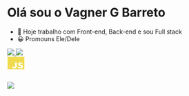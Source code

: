 # Olá sou o Vagner G Barreto

- 📘 Hoje trabalho com Front-end, Back-end e sou Full stack
- 😀 Promouns Ele/Dele
<div>
  <a href="https://www.devlive.com.br">
    <img height="180em"  src="https://github-redme-stats.vercel.app/api?username=DevliveOficial&show_icons=true&theme=dracula&include_all_commits=true&count_private=true"> 
    <img height="180em"  src="https://github-redme-stats.vercel.app/api?username=DevliveOficial&show_icons=true&theme=dracula&include_all_commits=true&count_private=true"> 
  </a>
</div>

<div style="display: inline-block">
 <img align="center" alt="Devlive-javascript" height="30" width="40" src="https://raw.githubusercontent.com/devicons/devicon/master/icons/javascript/javascript-plain.svg"/>

</div>

##

<div>
    <a href="https://www.youtube.com/@devlive3327" target="_blank">
  <img src="https://img.shields.io/badge/YouTube-FF0000?style=for-the-badge&logo=youtube&logoColor=white"/></a>
</div>
